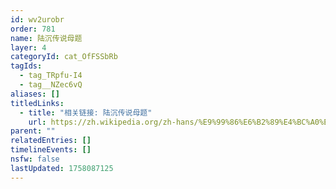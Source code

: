 ```yaml
---
id: wv2urobr
order: 781
name: 陆沉传说母题
layer: 4
categoryId: cat_OfFSSbRb
tagIds:
  - tag_TRpfu-I4
  - tag__NZec6vQ
aliases: []
titledLinks:
  - title: "相关链接: 陆沉传说母题"
    url: https://zh.wikipedia.org/zh-hans/%E9%99%86%E6%B2%89%E4%BC%A0%E8%AF%B4
parent: ""
relatedEntries: []
timelineEvents: []
nsfw: false
lastUpdated: 1758087125
---
```


